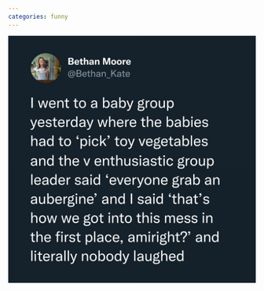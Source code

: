 ```yaml
---
categories: funny
---
```


![aubergine](https://raw.githubusercontent.com/muneer78/muneer78.github.io/master/images/aubergine.jpeg)



